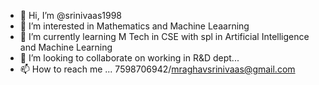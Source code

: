 - 👋 Hi, I’m @srinivaas1998
- 👀 I’m interested in Mathematics and Machine Leaarning
- 🌱 I’m currently learning M Tech in CSE with spl in Artificial Intelligence and Machine Learning
- 💞️ I’m looking to collaborate on working in R&D dept...
- 📫 How to reach me ... 7598706942/mraghavsrinivaas@gmail.com

<!---
srinivaas1998/srinivaas1998 is a ✨ special ✨ repository because its `README.md` (this file) appears on your GitHub profile.
You can click the Preview link to take a look at your changes.
--->
